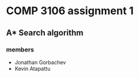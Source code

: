 # COMP 3106 assignment 1
## A* Search algorithm

### members
* Jonathan Gorbachev
* Kevin Atapattu



